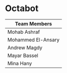 # Octabot
| **Team Members**  | 
| ------------------- | 
| Mohab Ashraf  | 
| Mohammed El-Ansary  | 
| Andrew Magdy |
| Mayar Bassel |
| Mina Hany |
